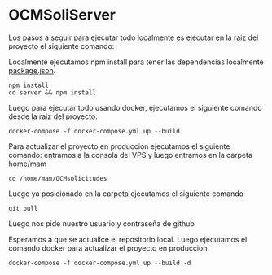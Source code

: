 # OCMSoliServer

Los pasos a seguir para ejecutar todo localmente es ejecutar en la raiz del proyecto el siguiente comando:

Localmente ejecutamos npm install para tener las dependencias localmente [package.json](package.json).

    npm install
    cd server && npm install

Luego para ejecutar todo usando docker, ejecutamos el siguiente comando desde la raiz del proyecto:

    docker-compose -f docker-compose.yml up --build

Para actualizar el proyecto en produccion ejecutamos el siguiente comando:
entramos a la consola del VPS y luego entramos en la carpeta home/mam

    cd /home/mam/OCMsolicitudes

Luego ya posicionado en la carpeta ejecutamos el siguiente comando

    git pull

Luego nos pide nuestro usuario y contraseña de github

Esperamos a que se actualice el repositorio local. Luego ejecutamos el comando docker para
actualizar el proyecto en produccion.

    docker-compose -f docker-compose.yml up --build -d
